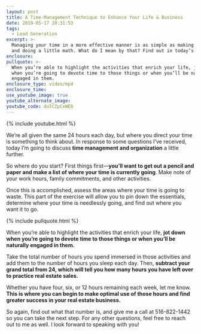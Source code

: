 ```yaml
---
layout: post
title: A Time-Management Technique to Enhance Your Life & Business
date: 2019-05-17 20:31:53
tags:
  - Lead Generation
excerpt: >-
  Managing your time in a more effective manner is as simple as making a list
  and doing a little math. What do I mean by that? Find out in today’s video.
enclosure:
pullquote: >-
  When you’re able to highlight the activities that enrich your life, jot down
  when you’re going to devote time to those things or when you’ll be naturally
  engaged in them.
enclosure_type: video/mp4
enclosure_time:
use_youtube_image: true
youtube_alternate_image:
youtube_code: dulCZpCxWE8
---
```


{% include youtube.html %}

We’re all given the same 24 hours each day, but where you direct your time is something to think about. In response to some questions I’ve received, today I’m going to discuss **time management and organization** a little further.&nbsp;

So where do you start? First things first—**you’ll want to get out a pencil and paper and make a list of where your time is currently going**. Make note of your work hours, family commitments, and other activities.&nbsp;

Once this is accomplished, assess the areas where your time is going to waste. This part of the exercise will allow you to pin down the essentials, determine where your time is needlessly going, and find out where you want it to go. &nbsp; &nbsp;

{% include pullquote.html %}

When you’re able to highlight the activities that enrich your life, **jot down when you’re going to devote time to those things or when you’ll be naturally engaged in them.&nbsp;**

Take the total number of hours you spend immersed in those activities and add them to the number of hours you sleep each day. Then, **subtract your grand total from 24, which will tell you how many hours you have left over to practice real estate sales.&nbsp;**

Whether you have four, six, or 12 hours remaining each week, let me know. **This is where you can begin to make optimal use of those hours and find greater success in your real estate business.&nbsp;**

So again, find out what that number is, and give me a call at 516-822-1442 so you can take the next step. For any other questions, feel free to reach out to me as well. I look forward to speaking with you\!&nbsp;

&nbsp;
